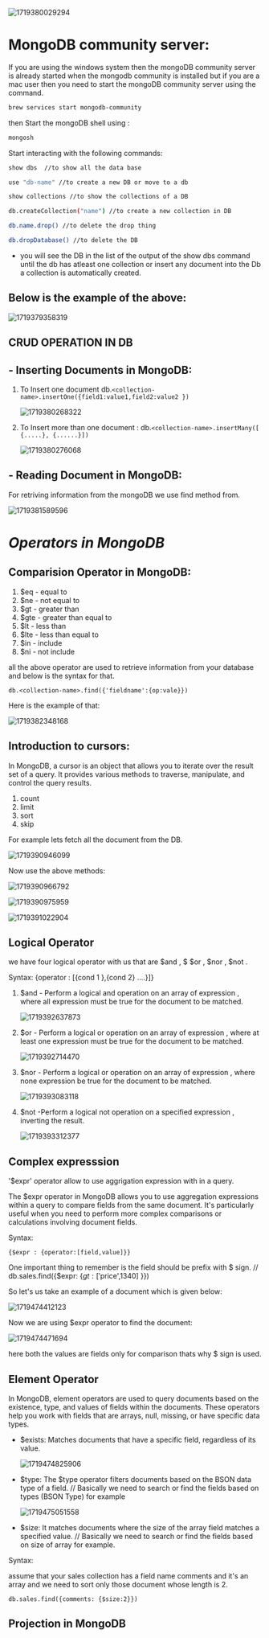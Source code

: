![1719380029294](image/Readme/1719380029294.png)

# MongoDB community server:

If you are using the windows system then the mongoDB community server is already started when the mongodb community is installed but if you are a mac user then you need to start the mongoDB community server using the command.

```bash
brew services start mongodb-community
```

then Start the mongoDB shell using :

```bash
mongosh
```

Start interacting with the following commands:

```bash
show dbs  //to show all the data base

use "db-name" //to create a new DB or move to a db

show collections //to show the collections of a DB

db.createCollection("name") //to create a new collection in DB

db.name.drop() //to delete the drop thing

db.dropDatabase() //to delete the DB
```

- you will see the DB in the list of the output of the show dbs command until the db has atleast one collection or insert any document into the Db a collection is automatically created.

## Below is the example of the above:

![1719379358319](image/Readme/1719379358319.png)

## CRUD OPERATION IN DB

## - Inserting Documents in MongoDB:

1. To Insert one document
   db.`<collection-name>.insertOne({field1:value1,field2:value2 })`

   ![1719380268322](image/Readme/1719380268322.png)
2. To Insert more than one document :
   db.`<collection-name>.insertMany([ {.....}, {......}]) `

   ![1719380276068](image/Readme/1719380276068.png)

## - Reading Document in MongoDB:

For retriving information from the mongoDB we use find method from.

![1719381589596](image/Readme/1719381589596.png)

# *Operators in MongoDB*

## Comparision Operator in MongoDB:

1. $eq - equal to
2. $ne - not equal to
3. $gt - greater than
4. $gte - greater than equal to
5. $lt - less than
6. $lte - less than equal to
7. $in - include
8. $ni - not include

all the above operator are used to retrieve information from your database and below is the syntax for that.

```
db.<collection-name>.find({'fieldname':{op:vale}})
```

Here is the example of that:

![1719382348168](image/Readme/1719382348168.png)

## Introduction to cursors:

In MongoDB, a cursor is an object that allows you to iterate over the result set of a query. It provides various methods to traverse, manipulate, and control the query results.

1. count
2. limit
3. sort
4. skip

For example lets fetch all the document from the DB.

![1719390946099](image/Readme/1719390946099.png)

Now use the above methods:

![1719390966792](image/Readme/1719390966792.png)

![1719390975959](image/Readme/1719390975959.png)

![1719391022904](image/Readme/1719391022904.png)

## Logical Operator

we have four logical  operator with us that are $and , $ $or , $nor , $not  .

Syntax: {operator : [{cond 1 },{cond 2} ....}]}

1. $and - Perform a logical and operation  on an array of expression , where all expression must be true  for the document to be matched.

   ![1719392637873](image/Readme/1719392637873.png)
2. $or - Perform a logical or operation on an array of expression , where at least one  expression must be true for the document to be matched.

   ![1719392714470](image/Readme/1719392714470.png)
3. $nor - Perform a logical or operation on an array of expression , where none expression be true for the document to be matched.

   ![1719393083118](image/Readme/1719393083118.png)
4. $not -Perform a logical not operation on a specified expression , inverting the result.

   ![1719393312377](image/Readme/1719393312377.png)

## Complex expresssion

'$expr' operator allow to use aggrigation expression with in a query.

The $expr operator in MongoDB allows you to use aggregation expressions within a query to compare fields from the same document. It's particularly useful when you need to perform more complex comparisons or calculations involving document fields.

Syntax:

```
{$expr : {operator:[field,value]}}
```

One important thing to remember is the field should be prefix with $ sign.
// db.sales.find({$expr: {$gt: ['$price',1340] }})

So let's us take an example of a document which is given below:

![1719474412123](image/Readme/1719474412123.png)

Now we are using $expr operator to find the document:

![1719474471694](image/Readme/1719474471694.png)

here both the values are fields only for comparison thats why $ sign is used.

## Element Operator

In MongoDB, element operators are used to query documents based on the existence, type, and values of fields within the documents. These operators help you work with fields that are arrays, null, missing, or have specific data types.

* $exists: Matches documents that have a specific field, regardless of its value.

  ![1719474825906](image/Readme/1719474825906.png)
* $type: The $type operator filters documents based on the BSON data type of a field.
  // Basically we need to search or find the fields based on types (BSON Type) for example

   ![1719475051558](image/Readme/1719475051558.png)

*  $size: It matches documents where the size of the array field matches a specified value.
// Basically we need to search or find the fields based on size of array for example.

Syntax:

assume that your sales collection has a field name comments and it's an array and we need to sort only those document whose length is 2.

```
db.sales.find({comments: {$size:2}})
```

## Projection in MongoDB
